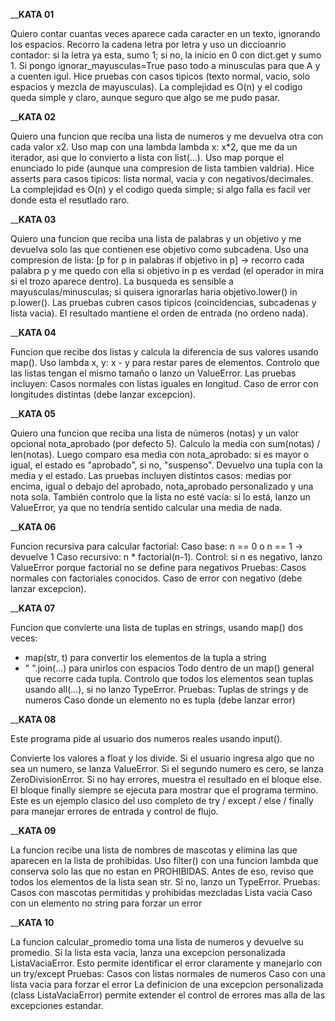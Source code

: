 ____________________________________________________________________________________________KATA 01__________________________________________________________________________________________

Quiero contar cuantas veces aparece cada caracter en un texto, ignorando los espacios. Recorro la cadena letra por letra y uso un diccioanrio contador: si la letra ya esta, sumo 1; si no, 
la inicio en 0 con dict.get y sumo 1. Si pongo ignorar_mayusculas=True paso todo a minusculas para que A y a cuenten igul. Hice pruebas con casos tipicos (texto normal, vacio, solo espacios y 
mezcla de mayusculas). La complejidad es O(n) y el codigo queda simple y claro, aunque seguro que algo se me pudo pasar.


____________________________________________________________________________________________KATA 02__________________________________________________________________________________________

Quiero una funcion que reciba una lista de numeros y me devuelva otra con cada valor x2. Uso map con una lambda lambda x: x*2, que me da un iterador, asi que lo convierto a lista con list(...).
Uso map porque el enunciado lo pide (aunque una compresion de lista tambien valdria). Hice asserts para casos tipicos: lista normal, vacia y con negativos/decimales. 
La complejidad es O(n) y el codigo queda simple; si algo falla es facil ver donde esta el resutlado raro.

____________________________________________________________________________________________KATA 03__________________________________________________________________________________________

Quiero una funcion que reciba una lista de palabras y un objetivo y me devuelva solo las que contienen ese objetivo como subcadena. Uso una compresion de lista:
[p for p in palabras if objetivo in p] → recorro cada palabra p y me quedo con ella si objetivo in p es verdad (el operador in mira si el trozo aparece dentro).
La busqueda es sensible a mayusculas/minusculas; si quisera ignorarlas haria objetivo.lower() in p.lower().
Las pruebas cubren casos tipicos (coincidencias, subcadenas y lista vacia). El resultado mantiene el orden de entrada (no ordeno nada).

____________________________________________________________________________________________KATA 04__________________________________________________________________________________________

Funcion que recibe dos listas y calcula la diferencia de sus valores usando map().
Uso lambda x, y: x - y para restar pares de elementos.
Controlo que las listas tengan el mismo tamaño o lanzo un ValueError.
Las pruebas incluyen:
Casos normales con listas iguales en longitud.
Caso de error con longitudes distintas (debe lanzar excepcion).

____________________________________________________________________________________________KATA 05__________________________________________________________________________________________

Quiero una funcion que reciba una lista de números (notas) y un valor opcional nota_aprobado (por defecto 5). Calculo la media con sum(notas) / len(notas). 
Luego comparo esa media con nota_aprobado: si es mayor o igual, el estado es "aprobado", si no, "suspenso". Devuelvo una tupla con la media y el estado.
Las pruebas incluyen distintos casos:
medias por encima, igual o debajo del aprobado, nota_aprobado personalizado y una nota sola.
También controlo que la lista no esté vacía: si lo está, lanzo un ValueError, ya que no tendría sentido calcular una media de nada.

____________________________________________________________________________________________KATA 06__________________________________________________________________________________________

Funcion recursiva para calcular factorial:
Caso base: n == 0 o n == 1 → devuelve 1
Caso recursivo: n * factorial(n-1).
Control: si n es negativo, lanzo ValueError porque factorial no se define para negativos
Pruebas:
Casos normales con factoriales conocidos.
Caso de error con negativo (debe lanzar excepcion).

____________________________________________________________________________________________KATA 07__________________________________________________________________________________________

Funcion que convierte una lista de tuplas en strings, usando map() dos veces:
- map(str, t) para convertir los elementos de la tupla a string
- " ".join(...) para unirlos con espacios
Todo dentro de un map() general que recorre cada tupla.
Controlo que todos los elementos sean tuplas usando all(...), si no lanzo TypeError.
Pruebas:
Tuplas de strings y de numeros
Caso donde un elemento no es tupla (debe lanzar error)

____________________________________________________________________________________________KATA 08__________________________________________________________________________________________

Este programa pide al usuario dos numeros reales usando input().

Convierte los valores a float y los divide.
Si el usuario ingresa algo que no sea un numero, se lanza ValueError.
Si el segundo numero es cero, se lanza ZeroDivisionError.
Si no hay errores, muestra el resultado en el bloque else.
El bloque finally siempre se ejecuta para mostrar que el programa termino.
Este es un ejemplo clasico del uso completo de try / except / else / finally para manejar errores de entrada y control de flujo.

____________________________________________________________________________________________KATA 09__________________________________________________________________________________________

La funcion recibe una lista de nombres de mascotas y elimina las que aparecen en la lista de prohibidas.
Uso filter() con una funcion lambda que conserva solo las que no estan en PROHIBIDAS.
Antes de eso, reviso que todos los elementos de la lista sean str. Si no, lanzo un TypeError.
Pruebas:
Casos con mascotas permitidas y prohibidas mezcladas
Lista vacia
Caso con un elemento no string para forzar un error

____________________________________________________________________________________________KATA 10__________________________________________________________________________________________

La funcion calcular_promedio toma una lista de numeros y devuelve su promedio.
Si la lista esta vacia, lanza una excepcion personalizada ListaVaciaError.
Esto permite identificar el error claramente y manejarlo con un try/except
Pruebas:
Casos con listas normales de numeros
Caso con una lista vacia para forzar el error
La definicion de una excepcion personalizada (class ListaVaciaError) permite extender el control de errores mas alla de las excepciones estandar.
